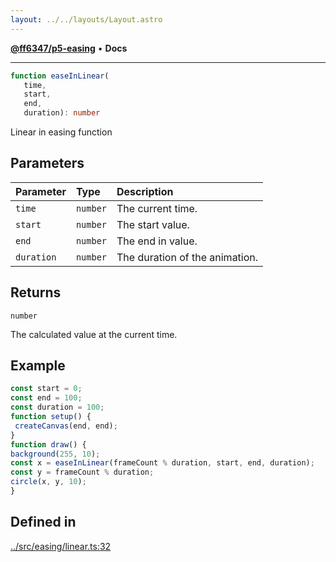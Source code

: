 ```yaml
---
layout: ../../layouts/Layout.astro
---
```


[**@ff6347/p5-easing**](README.md) • **Docs**

***

```ts
function easeInLinear(
   time, 
   start, 
   end, 
   duration): number
```

Linear in easing function

## Parameters

| Parameter | Type | Description |
| :------ | :------ | :------ |
| `time` | `number` | The current time. |
| `start` | `number` | The start value. |
| `end` | `number` | The end in value. |
| `duration` | `number` | The duration of the animation. |

## Returns

`number`

The calculated value at the current time.

## Example

```ts
const start = 0;
const end = 100;
const duration = 100;
function setup() {
 createCanvas(end, end);
}
function draw() {
background(255, 10);
const x = easeInLinear(frameCount % duration, start, end, duration);
const y = frameCount % duration;
circle(x, y, 10);
}
```

## Defined in

[../src/easing/linear.ts:32](https://github.com/ff6347/p5-easing/blob/7e0a9fff511aefc237e917cc4b77c9211f7bfc19/src/easing/linear.ts#L32)
